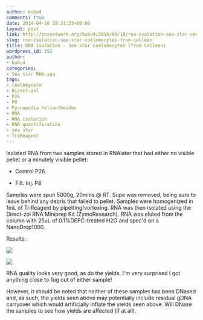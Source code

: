 ```yaml
---
author: kubu4
comments: true
date: 2014-04-10 19:33:33+00:00
layout: post
link: http://onsnetwork.org/kubu4/2014/04/10/rna-isolation-sea-star-coelomocytes-from-colleen/
slug: rna-isolation-sea-star-coelomocytes-from-colleen
title: RNA Isolation - Sea Star Coelomocytes (from Colleen)
wordpress_id: 152
author:
- kubu4
categories:
- Sea star RNA-seq
tags:
- coelomycete
- Direct-zol
- P26
- P8
- Pycnopodia helianthoides
- RNA
- RNA isolation
- RNA quantification
- sea star
- TriReagent
---
```


Isolated RNA from two samples stored in RNAlater that had either no visible pellet or a minutely visible pellet:




    
  * Control P26

    
  * Filt. Inj. P8



Samples were spun 5000g, 20mins @ RT. Supe was removed, being sure to leave behind any debris that failed to pellet. Samples were homogenized in 1mL of TriReagent by pipetting/vortexing. RNA was then isolated using the Direct-zol RNA Miniprep Kit (ZymoResearch). RNA was eluted from the column with 25uL of 0.1%DEPC-treated H2O and spec'd on a NanoDrop1000.

Results:

![](http://eagle.fish.washington.edu/Arabidopsis/20140411%20-%20Sea%20Star%20RNA%20ODs.JPG)

![](http://eagle.fish.washington.edu/Arabidopsis/20140411%20-%20Sea%20Star%20RNA%20plots.JPG)

RNA quality looks very good, as do the yields. I'm very surprised I got anything close to 1ug out of either sample!

However, it should be noted that neither of these samples has been DNased and, as such, the yields seen above may potentially include residual gDNA carryover which would artificially inflate the yields seen above. Will DNase the samples to see how yields are affected (if at all).
